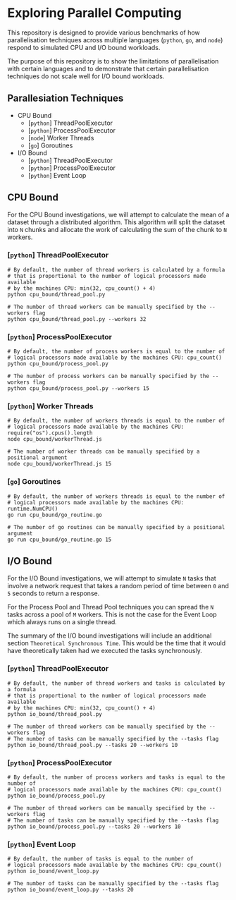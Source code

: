 # Exploring Parallel Computing

This repository is designed to provide various benchmarks of how parallelisation techniques across
multiple languages (`python`, `go`, and `node`) respond to simulated CPU and I/O bound workloads.

The purpose of this repository is to show the limitations of parallelisation with certain languages
and to demonstrate that certain parallelisation techniques do not scale well for I/O bound workloads.

## Parallesiation Techniques

- CPU Bound
    - [`python`] ThreadPoolExecutor
    - [`python`] ProcessPoolExecutor
    - [`node`] Worker Threads
    - [`go`] Goroutines
- I/O Bound
    - [`python`] ThreadPoolExecutor
    - [`python`] ProcessPoolExecutor
    - [`python`] Event Loop

## CPU Bound

For the CPU Bound investigations, we will attempt to calculate the mean of a dataset
through a distributed algorithm. This algorithm will split the dataset into `N` chunks
and allocate the work of calculating the sum of the chunk to `N` workers.

### [`python`] ThreadPoolExecutor

```
# By default, the number of thread workers is calculated by a formula
# that is proportional to the number of logical processors made available
# by the machines CPU: min(32, cpu_count() + 4)
python cpu_bound/thread_pool.py

# The number of thread workers can be manually specified by the --workers flag
python cpu_bound/thread_pool.py --workers 32
```

### [`python`] ProcessPoolExecutor

```
# By default, the number of process workers is equal to the number of
# logical processors made available by the machines CPU: cpu_count()
python cpu_bound/process_pool.py

# The number of process workers can be manually specified by the --workers flag
python cpu_bound/process_pool.py --workers 15
```

### [`python`] Worker Threads

```
# By default, the number of workers threads is equal to the number of
# logical processors made available by the machines CPU: require("os").cpus().length
node cpu_bound/workerThread.js

# The number of worker threads can be manually specified by a positional argument
node cpu_bound/workerThread.js 15
```

### [`go`] Goroutines

```
# By default, the number of workers threads is equal to the number of
# logical processors made available by the machines CPU: runtime.NumCPU()
go run cpu_bound/go_routine.go

# The number of go routines can be manually specified by a positional argument
go run cpu_bound/go_routine.go 15
```

## I/O Bound

For the I/O Bound investigations, we will attempt to simulate `N` tasks
that involve a network request that takes a random period of time between
`0` and `5` seconds to return a response.

For the Process Pool and Thread Pool techniques you can spread the `N` tasks
across a pool of `M` workers. This is not the case for the Event Loop
which always runs on a single thread.

The summary of the I/O bound investigations will include an additional section
`Theoretical Synchronous Time`. This would be the time that it
would have theoretically taken had we executed the tasks synchronously.

### [`python`] ThreadPoolExecutor

```
# By default, the number of thread workers and tasks is calculated by a formula
# that is proportional to the number of logical processors made available
# by the machines CPU: min(32, cpu_count() + 4)
python io_bound/thread_pool.py

# The number of thread workers can be manually specified by the --workers flag
# The number of tasks can be manually specified by the --tasks flag
python io_bound/thread_pool.py --tasks 20 --workers 10
```

### [`python`] ProcessPoolExecutor

```
# By default, the number of process workers and tasks is equal to the number of
# logical processors made available by the machines CPU: cpu_count()
python io_bound/process_pool.py

# The number of thread workers can be manually specified by the --workers flag
# The number of tasks can be manually specified by the --tasks flag
python io_bound/process_pool.py --tasks 20 --workers 10
```

### [`python`] Event Loop

```
# By default, the number of tasks is equal to the number of
# logical processors made available by the machines CPU: cpu_count()
python io_bound/event_loop.py

# The number of tasks can be manually specified by the --tasks flag
python io_bound/event_loop.py --tasks 20
```
